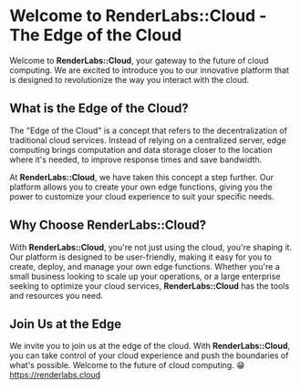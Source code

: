 # Welcome to RenderLabs::Cloud - The Edge of the Cloud

Welcome to **RenderLabs::Cloud**, your gateway to the future of cloud computing. We are excited to introduce you to our innovative platform that is designed to revolutionize the way you interact with the cloud. 

## What is the Edge of the Cloud?

The "Edge of the Cloud" is a concept that refers to the decentralization of traditional cloud services. Instead of relying on a centralized server, edge computing brings computation and data storage closer to the location where it's needed, to improve response times and save bandwidth. 

At **RenderLabs::Cloud**, we have taken this concept a step further. Our platform allows you to create your own edge functions, giving you the power to customize your cloud experience to suit your specific needs. 

## Why Choose RenderLabs::Cloud?

With **RenderLabs::Cloud**, you're not just using the cloud, you're shaping it. Our platform is designed to be user-friendly, making it easy for you to create, deploy, and manage your own edge functions. Whether you're a small business looking to scale up your operations, or a large enterprise seeking to optimize your cloud services, **RenderLabs::Cloud** has the tools and resources you need. 

## Join Us at the Edge

We invite you to join us at the edge of the cloud. With **RenderLabs::Cloud**, you can take control of your cloud experience and push the boundaries of what's possible. Welcome to the future of cloud computing. 😁
https://renderlabs.cloud
